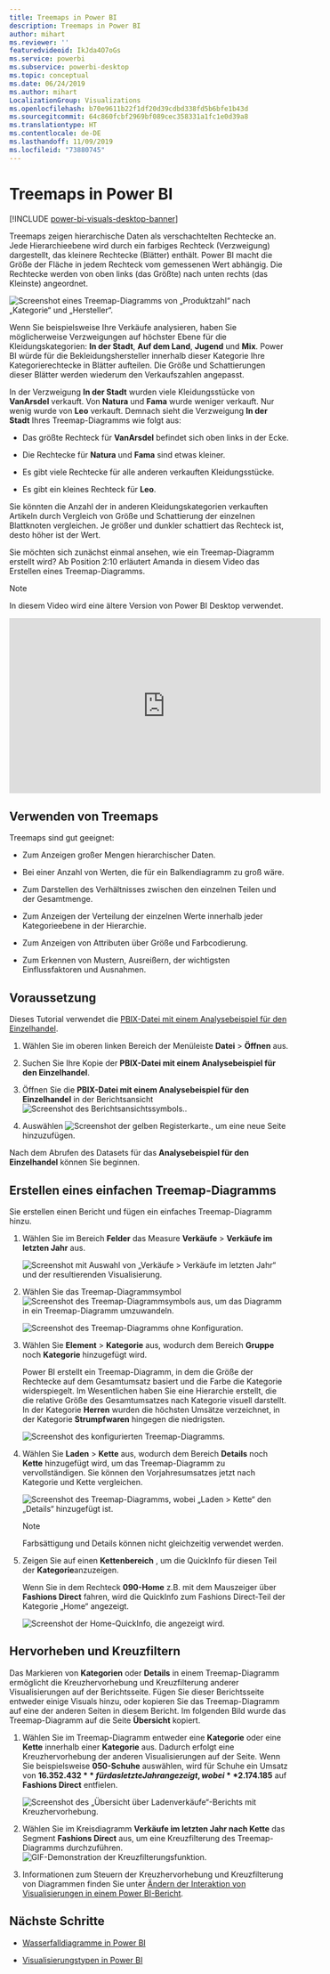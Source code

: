 ```yaml
---
title: Treemaps in Power BI
description: Treemaps in Power BI
author: mihart
ms.reviewer: ''
featuredvideoid: IkJda4O7oGs
ms.service: powerbi
ms.subservice: powerbi-desktop
ms.topic: conceptual
ms.date: 06/24/2019
ms.author: mihart
LocalizationGroup: Visualizations
ms.openlocfilehash: b70e9611b22f1df20d39cdbd338fd5b6bfe1b43d
ms.sourcegitcommit: 64c860fcbf2969bf089cec358331a1fc1e0d39a8
ms.translationtype: HT
ms.contentlocale: de-DE
ms.lasthandoff: 11/09/2019
ms.locfileid: "73880745"
---
```

# <a name="treemaps-in-power-bi"></a>Treemaps in Power BI

[!INCLUDE [power-bi-visuals-desktop-banner](../includes/power-bi-visuals-desktop-banner.md)]

Treemaps zeigen hierarchische Daten als verschachtelten Rechtecke an. Jede Hierarchieebene wird durch ein farbiges Rechteck (Verzweigung) dargestellt, das kleinere Rechtecke (Blätter) enthält. Power BI macht die Größe der Fläche in jedem Rechteck vom gemessenen Wert abhängig. Die Rechtecke werden von oben links (das Größte) nach unten rechts (das Kleinste) angeordnet.

![Screenshot eines Treemap-Diagramms von „Produktzahl“ nach „Kategorie“ und „Hersteller“.](media/power-bi-visualization-treemaps/pbi-nancy-viz-treemap.png)

Wenn Sie beispielsweise Ihre Verkäufe analysieren, haben Sie möglicherweise Verzweigungen auf höchster Ebene für die Kleidungskategorien: **In der Stadt**, **Auf dem Land**, **Jugend** und **Mix**. Power BI würde für die Bekleidungshersteller innerhalb dieser Kategorie Ihre Kategorierechtecke in Blätter aufteilen. Die Größe und Schattierungen dieser Blätter werden wiederum den Verkaufszahlen angepasst.

In der Verzweigung **In der Stadt** wurden viele Kleidungsstücke von **VanArsdel** verkauft. Von **Natura** und **Fama** wurde weniger verkauft. Nur wenig wurde von **Leo** verkauft. Demnach sieht die Verzweigung **In der Stadt** Ihres Treemap-Diagramms wie folgt aus:

* Das größte Rechteck für **VanArsdel** befindet sich oben links in der Ecke.

* Die Rechtecke für **Natura** und **Fama** sind etwas kleiner.

* Es gibt viele Rechtecke für alle anderen verkauften Kleidungsstücke.

* Es gibt ein kleines Rechteck für **Leo**.

Sie könnten die Anzahl der in anderen Kleidungskategorien verkauften Artikeln durch Vergleich von Größe und Schattierung der einzelnen Blattknoten vergleichen. Je größer und dunkler schattiert das Rechteck ist, desto höher ist der Wert.

Sie möchten sich zunächst einmal ansehen, wie ein Treemap-Diagramm erstellt wird? Ab Position 2:10 erläutert Amanda in diesem Video das Erstellen eines Treemap-Diagramms.

   > [!NOTE]
   > In diesem Video wird eine ältere Version von Power BI Desktop verwendet.
   > 
   > 

<iframe width="560" height="315" src="https://www.youtube.com/embed/IkJda4O7oGs" frameborder="0" allowfullscreen></iframe>

## <a name="when-to-use-a-treemap"></a>Verwenden von Treemaps

Treemaps sind gut geeignet:

* Zum Anzeigen großer Mengen hierarchischer Daten.

* Bei einer Anzahl von Werten, die für ein Balkendiagramm zu groß wäre.

* Zum Darstellen des Verhältnisses zwischen den einzelnen Teilen und der Gesamtmenge.

* Zum Anzeigen der Verteilung der einzelnen Werte innerhalb jeder Kategorieebene in der Hierarchie.

* Zum Anzeigen von Attributen über Größe und Farbcodierung.

* Zum Erkennen von Mustern, Ausreißern, der wichtigsten Einflussfaktoren und Ausnahmen.

## <a name="prerequisite"></a>Voraussetzung

Dieses Tutorial verwendet die [PBIX-Datei mit einem Analysebeispiel für den Einzelhandel](https://download.microsoft.com/download/9/6/D/96DDC2FF-2568-491D-AAFA-AFDD6F763AE3/Retail%20Analysis%20Sample%20PBIX.pbix).

1. Wählen Sie im oberen linken Bereich der Menüleiste **Datei** > **Öffnen** aus.
   
2. Suchen Sie Ihre Kopie der **PBIX-Datei mit einem Analysebeispiel für den Einzelhandel**.

1. Öffnen Sie die **PBIX-Datei mit einem Analysebeispiel für den Einzelhandel** in der Berichtsansicht ![Screenshot des Berichtsansichtssymbols.](media/power-bi-visualization-kpi/power-bi-report-view.png).

1. Auswählen ![Screenshot der gelben Registerkarte.,](media/power-bi-visualization-kpi/power-bi-yellow-tab.png) um eine neue Seite hinzuzufügen.


Nach dem Abrufen des Datasets für das **Analysebeispiel für den Einzelhandel** können Sie beginnen.

## <a name="create-a-basic-treemap"></a>Erstellen eines einfachen Treemap-Diagramms

Sie erstellen einen Bericht und fügen ein einfaches Treemap-Diagramm hinzu.


1. Wählen Sie im Bereich **Felder** das Measure **Verkäufe** > **Verkäufe im letzten Jahr** aus.

   ![Screenshot mit Auswahl von „Verkäufe > Verkäufe im letzten Jahr“ und der resultierenden Visualisierung.](media/power-bi-visualization-treemaps/treemapfirstvalue-new.png)

1. Wählen Sie das Treemap-Diagrammsymbol ![Screenshot des Treemap-Diagrammsymbols](media/power-bi-visualization-treemaps/power-bi-treemap-icon.png) aus, um das Diagramm in ein Treemap-Diagramm umzuwandeln.

   ![Screenshot des Treemap-Diagramms ohne Konfiguration.](media/power-bi-visualization-treemaps/treemapconvertto-new.png)

1. Wählen Sie **Element** > **Kategorie** aus, wodurch dem Bereich **Gruppe** noch **Kategorie** hinzugefügt wird.

    Power BI erstellt ein Treemap-Diagramm, in dem die Größe der Rechtecke auf dem Gesamtumsatz basiert und die Farbe die Kategorie widerspiegelt. Im Wesentlichen haben Sie eine Hierarchie erstellt, die die relative Größe des Gesamtumsatzes nach Kategorie visuell darstellt. In der Kategorie **Herren** wurden die höchsten Umsätze verzeichnet, in der Kategorie **Strumpfwaren** hingegen die niedrigsten.

    ![Screenshot des konfigurierten Treemap-Diagramms.](media/power-bi-visualization-treemaps/power-bi-complete.png)

1. Wählen Sie **Laden** > **Kette** aus, wodurch dem Bereich **Details** noch **Kette** hinzugefügt wird, um das Treemap-Diagramm zu vervollständigen. Sie können den Vorjahresumsatzes jetzt nach Kategorie und Kette vergleichen.

   ![Screenshot des Treemap-Diagramms, wobei „Laden > Kette“ den „Details“ hinzugefügt ist.](media/power-bi-visualization-treemaps/power-bi-details.png)

   > [!NOTE]
   > Farbsättigung und Details können nicht gleichzeitig verwendet werden.

1. Zeigen Sie auf einen **Kettenbereich** , um die QuickInfo für diesen Teil der **Kategorie**anzuzeigen.

    Wenn Sie in dem Rechteck **090-Home** z.B. mit dem Mauszeiger über **Fashions Direct** fahren, wird die QuickInfo zum Fashions Direct-Teil der Kategorie „Home“ angezeigt.

   ![Screenshot der Home-QuickInfo, die angezeigt wird.](media/power-bi-visualization-treemaps/treemaphoverdetail-new.png)


## <a name="highlighting-and-cross-filtering"></a>Hervorheben und Kreuzfiltern

Das Markieren von **Kategorien** oder **Details** in einem Treemap-Diagramm ermöglicht die Kreuzhervorhebung und Kreuzfilterung anderer Visualisierungen auf der Berichtsseite. Fügen Sie dieser Berichtsseite entweder einige Visuals hinzu, oder kopieren Sie das Treemap-Diagramm auf eine der anderen Seiten in diesem Bericht. Im folgenden Bild wurde das Treemap-Diagramm auf die Seite **Übersicht** kopiert. 

1. Wählen Sie im Treemap-Diagramm entweder eine **Kategorie** oder eine **Kette** innerhalb einer **Kategorie** aus. Dadurch erfolgt eine Kreuzhervorhebung der anderen Visualisierungen auf der Seite. Wenn Sie beispielsweise **050-Schuhe** auswählen, wird für Schuhe ein Umsatz von **16.352.432 $** für das letzte Jahr angezeigt, wobei **2.174.185 $** auf **Fashions Direct** entfielen.

   ![Screenshot des „Übersicht über Ladenverkäufe“-Berichts mit Kreuzhervorhebung.](media/power-bi-visualization-treemaps/treemaphiliting.png)

1. Wählen Sie im Kreisdiagramm **Verkäufe im letzten Jahr nach Kette** das Segment **Fashions Direct** aus, um eine Kreuzfilterung des Treemap-Diagramms durchzuführen.
   ![GIF-Demonstration der Kreuzfilterungsfunktion.](media/power-bi-visualization-treemaps/treemapnoowl.gif)

1. Informationen zum Steuern der Kreuzhervorhebung und Kreuzfilterung von Diagrammen finden Sie unter [Ändern der Interaktion von Visualisierungen in einem Power BI-Bericht](../service-reports-visual-interactions.md).

## <a name="next-steps"></a>Nächste Schritte

* [Wasserfalldiagramme in Power BI](power-bi-visualization-waterfall-charts.md)

* [Visualisierungstypen in Power BI](power-bi-visualization-types-for-reports-and-q-and-a.md)
